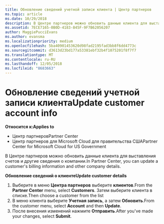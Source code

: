 ```yaml
---
title: Обновление сведений учетной записи клиента | Центр партнеров
ms.topic: article
ms.date: 10/29/2018
description: В Центре партнеров можно обновить данные клиента для выставления счетов и другие сведения о компании.
ms.assetid: 7ECE7165-0B0D-4183-845F-9F7B62056207
author: MaggiePucciEvans
ms.author: evansma
ms.localizationpriority: medium
ms.openlocfilehash: 5ba40901453620d98fad2195fad3bb8f6dd4773c
ms.sourcegitcommit: d3613d23bd177a53381ebf32b4f1075201f8f7f7
ms.translationtype: MT
ms.contentlocale: ru-RU
ms.lasthandoff: 12/05/2018
ms.locfileid: "8683663"
---
```

# <a name="update-customer-account-info"></a><span data-ttu-id="2de5c-103">Обновление сведений учетной записи клиента</span><span class="sxs-lookup"><span data-stu-id="2de5c-103">Update customer account info</span></span>

**<span data-ttu-id="2de5c-104">Относится к:</span><span class="sxs-lookup"><span data-stu-id="2de5c-104">Applies to</span></span>**

-  <span data-ttu-id="2de5c-105">Центр партнеров</span><span class="sxs-lookup"><span data-stu-id="2de5c-105">Partner Center</span></span>
-  <span data-ttu-id="2de5c-106">Центр партнеров для Microsoft Cloud для правительства США</span><span class="sxs-lookup"><span data-stu-id="2de5c-106">Partner Center for Microsoft Cloud for US Government</span></span>


<span data-ttu-id="2de5c-107">В Центре партнеров можно обновить данные клиента для выставления счетов и другие сведения о компании.</span><span class="sxs-lookup"><span data-stu-id="2de5c-107">In Partner Center, you can update a customer's billing information and other company details.</span></span>

**<span data-ttu-id="2de5c-108">Обновление сведений о клиенте</span><span class="sxs-lookup"><span data-stu-id="2de5c-108">Update customer details</span></span>**

1.  <span data-ttu-id="2de5c-109">Выберите в меню **Центра партнеров** выберите **клиентов**.</span><span class="sxs-lookup"><span data-stu-id="2de5c-109">From the **Partner Center** menu, select **Customers**.</span></span> <span data-ttu-id="2de5c-110">Затем выберите клиента в списке.</span><span class="sxs-lookup"><span data-stu-id="2de5c-110">Then choose a customer from the list</span></span>
2.  <span data-ttu-id="2de5c-111">В меню клиента выберите **Учетная запись**, а затем **Обновить**.</span><span class="sxs-lookup"><span data-stu-id="2de5c-111">From the customer menu, select **Account** and then **Update**.</span></span>
3.  <span data-ttu-id="2de5c-112">После внесения изменений нажмите **Отправить**.</span><span class="sxs-lookup"><span data-stu-id="2de5c-112">After you've made your changes, select **Submit**.</span></span>

 

 



